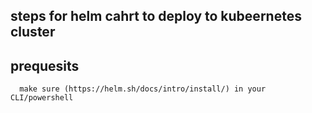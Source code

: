 ## steps for  helm cahrt to deploy to kubeernetes cluster

   ## prequesits
      make sure (https://helm.sh/docs/intro/install/) in your CLI/powershell 
